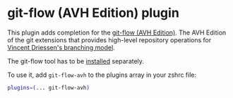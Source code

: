 # git-flow (AVH Edition) plugin

This plugin adds completion for the [git-flow (AVH Edition)](https://github.com/petervanderdoes/gitflow-avh).
The AVH Edition of the git extensions that provides high-level repository operations for [Vincent Driessen's branching model](https://nvie.com/posts/a-successful-git-branching-model/).

The git-flow tool has to be [installed](https://github.com/petervanderdoes/gitflow-avh#installing-git-flow) separately.

To use it, add `git-flow-avh` to the plugins array in your zshrc file:

```zsh
plugins=(... git-flow-avh)
```
